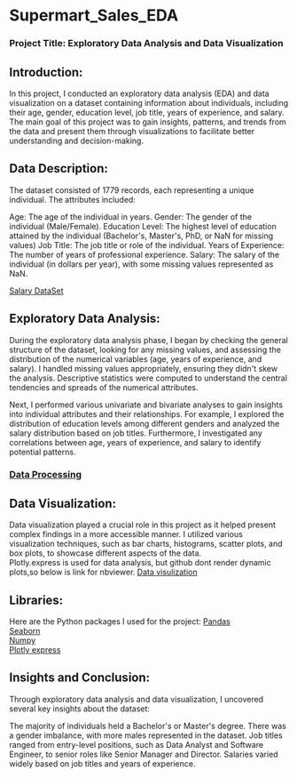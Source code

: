 # Supermart_Sales_EDA
### Project Title: Exploratory Data Analysis and Data Visualization

## Introduction:
In this project, I conducted an exploratory data analysis (EDA) and data visualization on a dataset containing information about individuals, including their age, gender, education level, job title, years of experience, and salary. The main goal of this project was to gain insights, patterns, and trends from the data and present them through visualizations to facilitate better understanding and decision-making.

## Data Description:
The dataset consisted of 1779 records, each representing a unique individual. The attributes included:

Age: The age of the individual in years.
Gender: The gender of the individual (Male/Female).
Education Level: The highest level of education attained by the individual (Bachelor's, Master's, PhD, or NaN for missing values)
Job Title: The job title or role of the individual.
Years of Experience: The number of years of professional experience.
Salary: The salary of the individual (in dollars per year), with some missing values represented as NaN.

[Salary DataSet](https://github.com/Bytecode-Magnum/Salary_Data_ExploratoryDataAnalysis/blob/main/Salary_Data.csv)

## Exploratory Data Analysis:
   
During the exploratory data analysis phase, I began by checking the general structure of the dataset, looking for any missing values, and assessing the distribution of the numerical variables (age, years of experience, and salary). I handled missing values appropriately, ensuring they didn't skew the analysis. Descriptive statistics were computed to understand the central tendencies and spreads of the numerical attributes.

Next, I performed various univariate and bivariate analyses to gain insights into individual attributes and their relationships. For example, I explored the distribution of education levels among different genders and analyzed the salary distribution based on job titles. Furthermore, I investigated any correlations between age, years of experience, and salary to identify potential patterns.
### [Data Processing](https://github.com/Bytecode-Magnum/Salary_Data_ExploratoryDataAnalysis/blob/main/Salary_dataset.ipynb) 

## Data Visualization:

Data visualization played a crucial role in this project as it helped present complex findings in a more accessible manner. I utilized various visualization techniques, such as bar charts, histograms, scatter plots, and box plots, to showcase different aspects of the data.   
Plotly.express is used for data analysis, but github dont render dynamic plots,so below is link for nbviewer.
 [Data visulization](https://nbviewer.org/github/Bytecode-Magnum/Salary_Data_ExploratoryDataAnalysis/blob/main/Sales_dataset_Data_Visualization.ipynb)

## Libraries:
Here are the Python packages I used for the project:                                                           [Pandas](https://pandas.pydata.org/)      
[Seaborn](https://seaborn.pydata.org/)          
[Numpy](https://numpy.pydata.org/)  
[Plotly express](https://plotly.com/python/)

## Insights and Conclusion:
Through exploratory data analysis and data visualization, I uncovered several key insights about the dataset:

The majority of individuals held a Bachelor's or Master's degree.
There was a gender imbalance, with more males represented in the dataset.
Job titles ranged from entry-level positions, such as Data Analyst and Software Engineer, to senior roles like Senior Manager and Director.
Salaries varied widely based on job titles and years of experience.




